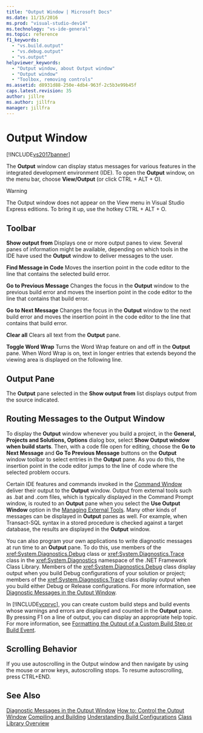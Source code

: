 ```yaml
---
title: "Output Window | Microsoft Docs"
ms.date: 11/15/2016
ms.prod: "visual-studio-dev14"
ms.technology: "vs-ide-general"
ms.topic: reference
f1_keywords:
  - "vs.build.output"
  - "vs.debug.output"
  - "vs.output"
helpviewer_keywords:
  - "Output window, about Output window"
  - "Output window"
  - "Toolbox, removing controls"
ms.assetid: d8931d88-250e-4db4-963f-2c5b3e99b45f
caps.latest.revision: 35
author: jillre
ms.author: jillfra
manager: jillfra
---
```

# Output Window
[!INCLUDE[vs2017banner](../../includes/vs2017banner.md)]

The **Output** window can display status messages for various features in the integrated development environment (IDE). To open the **Output** window, on the menu bar, choose **View/Output** (or click CTRL + ALT + O).

> [!WARNING]
> The Output window does not appear on the View menu in Visual Studio Express editions. To bring it up, use the hotkey CTRL + ALT + O.

## Toolbar
 **Show output from**
 Displays one or more output panes to view. Several panes of information might be available, depending on which tools in the IDE have used the **Output** window to deliver messages to the user.

 **Find Message in Code**
 Moves the insertion point in the code editor to the line that contains the selected build error.

 **Go to Previous Message**
 Changes the focus in the **Output** window to the previous build error and moves the insertion point in the code editor to the line that contains that build error.

 **Go to Next Message**
 Changes the focus in the **Output** window to the next build error and moves the insertion point in the code editor to the line that contains that build error.

 **Clear all**
 Clears all text from the **Output** pane.

 **Toggle Word Wrap**
 Turns the Word Wrap feature on and off in the **Output** pane. When Word Wrap is on, text in longer entries that extends beyond the viewing area is displayed on the following line.

## Output Pane
 The **Output** pane selected in the **Show output from** list displays output from the source indicated.

## Routing Messages to the Output Window
 To display the **Output** window whenever you build a project, in the **General, Projects and Solutions, Options** dialog box, select **Show Output window when build starts**. Then, with a code file open for editing, choose the **Go to Next Message** and **Go To Previous Message** buttons on the **Output** window toolbar to select entries in the **Output** pane. As you do this, the insertion point in the code editor jumps to the line of code where the selected problem occurs.

 Certain IDE features and commands invoked in the [Command Window](../../ide/reference/command-window.md) deliver their output to the **Output** window. Output from external tools such as .bat and .com files, which is typically displayed in the Command Prompt window, is routed to an **Output** pane when you select the **Use Output Window** option in the [Managing External Tools](../../ide/managing-external-tools.md). Many other kinds of messages can be displayed in **Output** panes as well. For example, when Transact-SQL syntax in a stored procedure is checked against a target database, the results are displayed in the **Output** window.

 You can also program your own applications to write diagnostic messages at run time to an **Output** pane. To do this, use members of the <xref:System.Diagnostics.Debug> class or <xref:System.Diagnostics.Trace> class in the <xref:System.Diagnostics> namespace of the .NET Framework Class Library. Members of the <xref:System.Diagnostics.Debug> class display output when you build Debug configurations of your solution or project; members of the <xref:System.Diagnostics.Trace> class display output when you build either Debug or Release configurations. For more information, see [Diagnostic Messages in the Output Window](../../debugger/diagnostic-messages-in-the-output-window.md).

 In [!INCLUDE[vcprvc](../../includes/vcprvc-md.md)], you can create custom build steps and build events whose warnings and errors are displayed and counted in the **Output** pane. By pressing F1 on a line of output, you can display an appropriate help topic. For more information, see [Formatting the Output of a Custom Build Step or Build Event](https://msdn.microsoft.com/library/92ad3e38-24d7-4b89-90e6-5a16f5f998da).

## Scrolling Behavior
 If you use autoscrolling in the Output window and then navigate by using the mouse or arrow keys, autoscrolling stops. To resume autoscrolling, press CTRL+END.

## See Also
 [Diagnostic Messages in the Output Window](../../debugger/diagnostic-messages-in-the-output-window.md)
 [How to: Control the Output Window](https://msdn.microsoft.com/library/91aebd15-8854-4a7a-9f7d-57376fb4e858)
 [Compiling and Building](../../ide/compiling-and-building-in-visual-studio.md)
 [Understanding Build Configurations](../../ide/understanding-build-configurations.md)
 [Class Library Overview](https://msdn.microsoft.com/library/7e4c5921-955d-4b06-8709-101873acf157)
